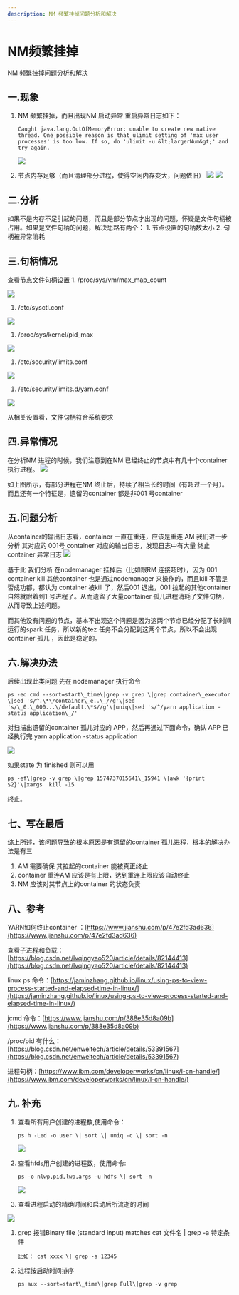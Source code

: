 ```yaml
---
description: NM 频繁挂掉问题分析和解决
---
```


# NM频繁挂掉

NM 频繁挂掉问题分析和解决

## 一.现象

1. NM 频繁挂掉，而且出现NM 启动异常 重启异常日志如下：

   ```text
   Caught java.lang.OutOfMemoryError: unable to create new native thread. One possible reason is that ulimit setting of 'max user processes' is too low. If so, do 'ulimit -u &lt;largerNum&gt;' and try again.
   ```

   ![](https://qqadapt.qpic.cn/txdocpic/0/3dd06b5a9ee219602cf3709c259a12cd/0?w=2560&h=2560)

2. 节点内存足够（而且清理部分进程，使得空闲内存变大，问题依旧） ![](https://qqadapt.qpic.cn/txdocpic/0/4fb6945e230ff6bf54ea0877ee0caef6/0?w=2560&h=2560) ![](https://qqadapt.qpic.cn/txdocpic/0/2da50e6d8b9e739b1126ce11e1be09c7/0?w=2560&h=2560)

## 二.分析

如果不是内存不足引起的问题，而且是部分节点才出现的问题，怀疑是文件句柄被占用。如果是文件句柄的问题，解决思路有两个： 1. 节点设置的句柄数太小 2. 句柄被异常消耗

## 三.句柄情况

查看节点文件句柄设置 1. /proc/sys/vm/max\_map\_count

![](https://qqadapt.qpic.cn/txdocpic/0/f85518eee0cbd85d329452d89ecc18cf/0?w=1972&h=120)

1. /etc/sysctl.conf

![](https://qqadapt.qpic.cn/txdocpic/0/780a46a4fccaa461a7e8e3bf403ba168/0?w=1992&h=1626)

1. /proc/sys/kernel/pid\_max

![](https://qqadapt.qpic.cn/txdocpic/0/ac8414916d03df6fe808dc94108f84f7/0?w=1292&h=108)

1. /etc/security/limits.conf

![](https://qqadapt.qpic.cn/txdocpic/0/ca326685db7566f87ff799760eeca7a7/0?w=720&h=704)

1. /etc/security/limits.d/yarn.conf

![](https://qqadapt.qpic.cn/txdocpic/0/0d0e80fa4a13a4117756fd2af7f24aee/0?w=1650&h=970)

从相关设置看，文件句柄符合系统要求

## 四.异常情况

在分析NM 进程的时候，我们注意到在NM 已经终止的节点中有几十个container 执行进程。 ![](https://qqadapt.qpic.cn/txdocpic/0/f76dd51f0563cae428f628fdc5cca477/0?w=2608&h=1560)

如上图所示，有部分进程在NM 终止后，持续了相当长的时间（有超过一个月）。 而且还有一个特征是，遗留的container 都是非001 号container

## 五.问题分析

从container的输出日志看，container 一直在重连，应该是重连 AM 我们进一步分析 其对应的 001号 container 对应的输出日志，发现日志中有大量 终止 container 异常日志 ![](https://qqadapt.qpic.cn/txdocpic/0/85021b12816f2567c079f40d834abb86/0?w=2628&h=1498)

基于此 我们分析 在nodemanager 挂掉后（比如跟RM 连接超时），因为 001 container kill 其他container 也是通过nodemanager 来操作的，而且kill 不管是否成功都，都认为 container 被kill 了，然后001 退出，001 拉起的其他container 自然就附着到1 号进程了。从而遗留了大量container 孤儿进程消耗了文件句柄，从而导致上述问题。

而其他没有问题的节点，基本不出现这个问题是因为这两个节点已经分配了长时间运行的spark 任务，所以新的tez 任务不会分配到这两个节点，所以不会出现container 孤儿 ，因此是稳定的。

## 六.解决办法

后续出现此类问题 先在 nodemanager 执行命令

```text
ps -eo cmd --sort=start\_time\|grep -v grep \|grep container\_executor \|sed 's/^.\*\/container\_e..\_//g'\|sed 's/\_0.\_000...\/default.\*$//g'\|uniq\|sed 's/^/yarn application -status application\_/'
```

对扫描出遗留的container 孤儿对应的 APP，然后再通过下面命令，确认 APP 已经执行完 yarn application -status application

![](https://qqadapt.qpic.cn/txdocpic/0/7a6c9f43f96861cf6d6f5cfb0d62fcf8/0?w=2548&h=1414)

如果state 为 finished 则可以用

```text
ps -ef\|grep -v grep \|grep 1574737015641\_15941 \|awk '{print $2}'\|xargs  kill -15
```

终止。

## 七、写在最后

综上所述，该问题导致的根本原因是有遗留的container 孤儿进程，根本的解决办法是有三

1. AM 需要确保 其拉起的container 能被真正终止
2. container 重连AM 应该是有上限，达到重连上限应该自动终止
3. NM 应该对其节点上的container 的状态负责

## 八、参考

YARN如何终止container ：[https://www.jianshu.com/p/47e2fd3ad636](https://www.jianshu.com/p/47e2fd3ad636)

查看子进程和负载：[https://blog.csdn.net/lvqingyao520/article/details/82144413](https://blog.csdn.net/lvqingyao520/article/details/82144413)

linux ps 命令：[https://jaminzhang.github.io/linux/using-ps-to-view-process-started-and-elapsed-time-in-linux/](https://jaminzhang.github.io/linux/using-ps-to-view-process-started-and-elapsed-time-in-linux/)

jcmd 命令：[https://www.jianshu.com/p/388e35d8a09b](https://www.jianshu.com/p/388e35d8a09b)

/proc/pid 有什么：[https://blog.csdn.net/enweitech/article/details/53391567](https://blog.csdn.net/enweitech/article/details/53391567)

进程句柄：[https://www.ibm.com/developerworks/cn/linux/l-cn-handle/](https://www.ibm.com/developerworks/cn/linux/l-cn-handle/)

## 九. 补充

1. 查看所有用户创建的进程数,使用命令：

   ```text
   ps h -Led -o user \| sort \| uniq -c \| sort -n
   ```

   ![](https://qqadapt.qpic.cn/txdocpic/0/a884e63bc8ffc2fc1dcc7fd39654b18e/0?w=524&h=199)

2. 查看hfds用户创建的进程数，使用命令:

   ```text
   ps -o nlwp,pid,lwp,args -u hdfs \| sort -n
   ```

   ![](https://qqadapt.qpic.cn/txdocpic/0/cad8dde6d3b4a22b072473718662f36f/0?w=483&h=92)

3. 查看进程启动的精确时间和启动后所流逝的时间

![](https://qqadapt.qpic.cn/txdocpic/0/d5ddfe0a4395bd9fef1d5893368c5bca/0?w=1588&h=210)

1. grep 报错Binary file \(standard input\) matches cat 文件名 \| grep -a 特定条件

   ```text
   比如： cat xxxx \| grep -a 12345
   ```

2. 进程按启动时间排序

   ```text
   ps aux --sort=start\_time\|grep Full\|grep -v grep
   ```

